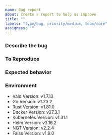 ```yaml
---
name: Bug report
about: Create a report to help us improve
title: ""
labels: "type/bug, priority/medium, team/core"
assignees: ""
---
```


### Describe the bug

<!-- A clear and concise description of what the bug is. -->

### To Reproduce

<!-- Please describe the steps to reproduce the behavior: -->

### Expected behavior

<!-- A clear and concise description of what you expected to happen. -->

### Environment

<!--- Please change the versions below along with your environment -->

- Vald Version: v1.7.13
- Go Version: v1.23.2
- Rust Version: v1.81.0
- Docker Version: v27.3.1
- Kubernetes Version: v1.31.1
- Helm Version: v3.16.2
- NGT Version: v2.2.4
- Faiss Version: v1.9.0
